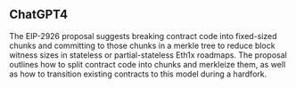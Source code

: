 ## ChatGPT4

The EIP-2926 proposal suggests breaking contract code into fixed-sized chunks and committing to those chunks in a merkle tree to reduce block witness sizes in stateless or partial-stateless Eth1x roadmaps. The proposal outlines how to split contract code into chunks and merkleize them, as well as how to transition existing contracts to this model during a hardfork.
